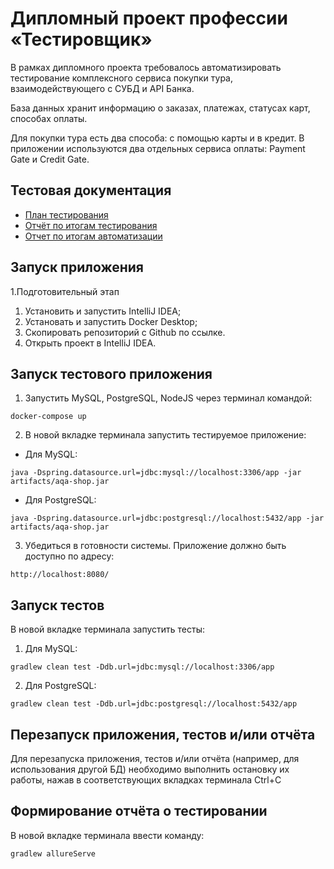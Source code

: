 # Дипломный проект профессии «Тестировщик»

В рамках дипломного проекта требовалось автоматизировать тестирование комплексного сервиса покупки тура, взаимодействующего с СУБД и API Банка.

База данных хранит информацию о заказах, платежах, статусах карт, способах оплаты.

Для покупки тура есть два способа: с помощью карты и в кредит. В приложении используются два отдельных сервиса оплаты: Payment Gate и Credit Gate.

## Тестовая документация
- [План тестирования](https://github.com/TatianaHrip/diplom/blob/master/Documents/Plan.md)
- [Отчёт по итогам тестирования](https://github.com/TatianaHrip/diplom/blob/master/Documents/%D0%9E%D1%82%D1%87%D1%91%D1%82%20%D0%BE%20%D0%BF%D1%80%D0%BE%D0%B2%D0%B5%D0%B4%D1%91%D0%BD%D0%BD%D0%BE%D0%BC%20%D1%82%D0%B5%D1%81%D1%82%D0%B8%D1%80%D0%BE%D0%B2%D0%B0%D0%BD%D0%B8%D0%B8.md) 
- [Отчет по итогам автоматизации](https://github.com/TatianaHrip/diplom/blob/master/Documents/%D0%9E%D1%82%D1%87%D1%91%D1%82%20%D0%BE%20%D0%BF%D1%80%D0%BE%D0%B2%D0%B5%D0%B4%D1%91%D0%BD%D0%BD%D0%BE%D0%B9%20%D0%B0%D0%B2%D1%82%D0%BE%D0%BC%D0%B0%D1%82%D0%B8%D0%B7%D0%B0%D1%86%D0%B8%D0%B8.md)

## Запуск приложения

1.Подготовительный этап
1. Установить и запустить IntelliJ IDEA;
1. Установать и запустить Docker Desktop;
1. Скопировать репозиторий с Github по ссылке.
1. Открыть проект в IntelliJ IDEA.


## Запуск тестового приложения

1. Запустить MySQL, PostgreSQL, NodeJS через терминал командой:
 
 `docker-compose up`

2. В новой вкладке терминала запустить тестируемое приложение:
 * Для MySQL:

`java -Dspring.datasource.url=jdbc:mysql://localhost:3306/app -jar artifacts/aqa-shop.jar`

* Для PostgreSQL:

`java -Dspring.datasource.url=jdbc:postgresql://localhost:5432/app -jar artifacts/aqa-shop.jar`

3. Убедиться в готовности системы. Приложение должно быть доступно по адресу:

`http://localhost:8080/`


## Запуск тестов

В новой вкладке терминала запустить тесты:

1. Для MySQL:

`gradlew clean test -Ddb.url=jdbc:mysql://localhost:3306/app`

2. Для PostgreSQL:

`gradlew clean test -Ddb.url=jdbc:postgresql://localhost:5432/app`


## Перезапуск приложения, тестов и/или отчёта

Для перезапуска приложения, тестов и/или отчёта (например, для использования другой БД) необходимо выполнить остановку их работы, нажав в соответствующих вкладках терминала Ctrl+С

## Формирование отчёта о тестировании

В новой вкладке терминала ввести команду:

`gradlew allureServe`
